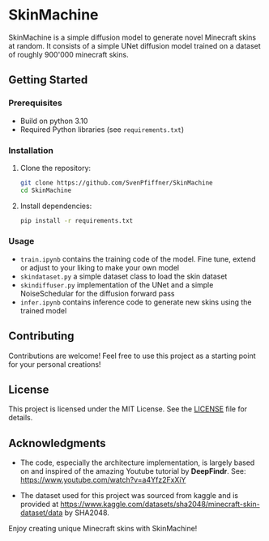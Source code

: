 # SkinMachine

SkinMachine is a simple diffusion model to generate novel Minecraft skins at random. It consists of a simple UNet diffusion model trained on a dataset of roughly 900'000 minecraft skins.

## Getting Started

### Prerequisites

- Build on python 3.10
- Required Python libraries (see `requirements.txt`)

### Installation

1. Clone the repository:
    ```bash
    git clone https://github.com/SvenPfiffner/SkinMachine
    cd SkinMachine
    ```

2. Install dependencies:
    ```bash
    pip install -r requirements.txt
    ```

### Usage

- ```train.ipynb``` contains the training code of the model. Fine tune, extend or adjust to your liking to make your own model
- ```skindataset.py``` a simple dataset class to load the skin dataset
- ```skindiffuser.py``` implementation of the UNet and a simple NoiseSchedular for the diffusion forward pass
- ```infer.ipynb``` contains inference code to generate new skins using the trained model

## Contributing

Contributions are welcome! Feel free to use this project as a starting point for your personal creations!

## License

This project is licensed under the MIT License. See the [LICENSE](LICENSE) file for details.

## Acknowledgments

- The code, especially the architecture implementation, is largely based on and inspired of the amazing Youtube tutorial by **DeepFindr**. See: https://www.youtube.com/watch?v=a4Yfz2FxXiY

- The dataset used for this project was sourced from kaggle and is provided at https://www.kaggle.com/datasets/sha2048/minecraft-skin-dataset/data by SHA2048. 

Enjoy creating unique Minecraft skins with SkinMachine!  